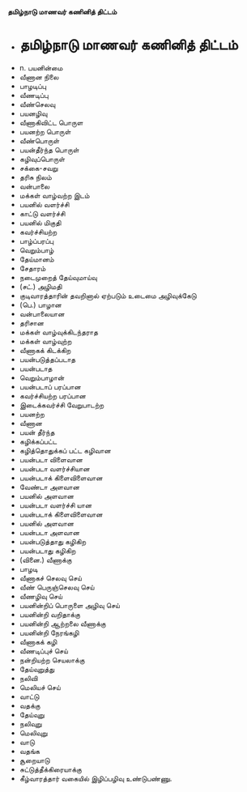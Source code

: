 **தமிழ்நாடு மாணவர் கணினித் திட்டம்**
- # தமிழ்நாடு மாணவர் கணினித் திட்டம்
- n. பயனின்மை
- வீணான நிலை
- பாழடிப்பு
- வீணடிப்பு
- வீண்செலவு
- பயனழிவு
- வீணாகிவிட்ட பொருள
- பயனற்ற பொருள்
- வீண்பொருள்
- பயன்தீர்ந்த பொருள்
- கழிவுப்பொருள்
- சக்கை-சவறு
- தரிசு  நிலம்
- வன்பாலை
- மக்கள் வாழ்வற்ற இடம்
- பயனில் வளர்ச்சி
- காட்டு வளர்ச்சி
- பயனில் மிகுதி
- கவர்ச்சியற்ற
- பாழ்ப்பரப்பு
- வெறும்பாழ்
- தேய்மானம்
- சேதாரம்
- நடைமுறைத் தேய்வுமாய்வு
- (சட்.) அழிமதி
- குடிவாரத்தாரின் தவறினால் ஏற்படும் உடைமை அழிவுக்கேடு
- (பெ.) பாழான
- வன்பாலையான
- தரிசான
- மக்கள் வாழ்வுக்கிடந்தராத
- மக்கள் வாழ்வுற்ற
- வீணாகக் கிடக்கிற
-  பயன்படுத்தப்படாத
- பயன்படாத
- வெறும்பாழான்
- பயன்படாப் பரப்பான
- கவர்ச்சியற்ற பரப்பான
- இடைக்கவர்ச்சி வேறுபாடற்ற
- பயனற்ற
- வீணான
- பயன் தீர்ந்த
- கழிக்கப்பட்ட
- கழித்தொதுக்கப் பட்ட கழிவான
- பயன்படா விளைவான
- பயன்படா வளர்ச்சியான
- பயன்படாக்  கிளைவிளைவான
- வேண்டா அளவான
-  பயனில் அளவான
- பயன்படா வளர்ச்சி யான
- பயன்படாக் கிளைவிளைவான
- பயனில் அளவான
- பயன்படா அளவான
- பயன்படுத்தாது கழிகிற
- பயன்படாது கழிகிற
- (வினை.)  வீணாக்கு
- பாழடி
-  வீணாகச் செலவு செய்
- வீண் பெருஞ்செலவு செய்
-   வீணழிவு செய்
- பயனின்றிப் பொருளை அழிவு செய்
- பயனின்றி வறிதாக்கு
- பயனின்றி ஆற்றலை வீணாக்கு
-   பயனின்றி நேரங்கழி
-   வீணாகக் கழி
- வீணடிப்புச் செய்
- நன்றியற்ற செயலாக்கு
- தேய்வுறுத்து
-   நலிவி
- மெலியச் செய்
-  வாட்டு
- வதக்கு
- தேய்வுறு
- நலிவுறு
- மெலிவுறு
-   வாடு
- வதங்க
- சூறையாடு
-   சுட்டுத்தீக்கிரையாக்கு
- கீழ்வாரத்தார் வகையில் இழிப்பழிவு உண்டுபண்ணு.

